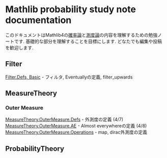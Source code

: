 Mathlib probability study note documentation
============================================

このドキュメントはMathlib4の[確率論](https://github.com/leanprover-community/mathlib4/tree/master/Mathlib/Probability)と[測度論](https://github.com/leanprover-community/mathlib4/tree/master/Mathlib/MeasureTheory)の内容を理解するための勉強ノートです. 基礎的な部分を理解することを目標にします. どなたでも編集や投稿を歓迎します.

## Filter
[Filter.Defs, Basic](Filter/Defs_Basic.md) - フィルタ, Eventuallyの定義, filter_upwards

## MeasureTheory

### Outer Measure

[MeasureTheory.OuterMeasure.Defs](MeasureTheory/OuterMeasure/Defs.md) - 外測度の定義 (4/7)
[MeasureTheory.OuterMeasure.AE](MeasureTheory/OuterMeasure/AE.md) - Almost everywhereの定義 (4/8)
[MeasureTheory.OuterMeasure.Operations](MeasureTheory/OuterMeasure/Operations.md) - map, dirac外測度の定義

## ProbabilityTheory
